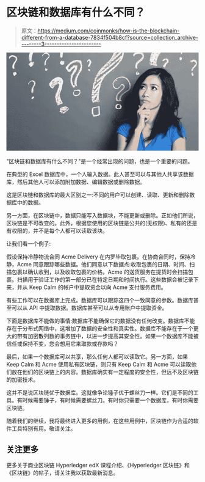 # 区块链和数据库有什么不同？

> 原文：<https://medium.com/coinmonks/how-is-the-blockchain-different-from-a-database-7834f504b8cf?source=collection_archive---------3----------------------->

![](img/c925f27152cd21b83f4f1e5c8fae0db2.png)

"区块链和数据库有什么不同？"是一个经常出现的问题，也是一个重要的问题。

在典型的 Excel 数据库中，一个人输入数据。此人甚至可以与其他人共享该数据库，然后其他人可以添加附加数据、编辑数据或删除数据。

这是区块链和数据库的最大区别之一:不同的用户可以创建、读取、更新和删除数据库中的数据。

另一方面，在区块链中，数据只能写入数据块，不能更新或删除。正如他们所说，区块链是不可改变的。此外，根据您使用的区块链是公共的(无权限)、私有的还是有权限的，并不是每个人都可以读取该块。

让我们看一个例子:

假设保持冷静物流合同 Acme Delivery 在内罗毕取包裹。在协商合同时，保持冷静，Acme 同意跟踪哪些数据。他们同意以下数据点:收取包裹的日期、时间、扫描包裹以确认收到，以及收取包裹的价格。Acme 的送货服务在提货时会扫描包裹。扫描用于验证工作的第一部分已在特定日期和时间执行。这些数据会被记录下来，并从 Keep Calm 的帐户中提取资金以向 Acme 支付服务费用。

有些工作可以在数据库上完成。数据库可以跟踪这四个一致同意的参数。数据库甚至可以从 API 中提取数据。数据库甚至可以从专用账户中提取资金。

下面是数据库不能做的事情:数据库不能确保它的数据没有任何改变。数据库不能存在于分布式网络中，这增加了数据的安全性和真实性。数据库不能存在于一个更大的带有加密散列数的事务链中，以进一步提高其安全性。如果一个数据库不能被信任或保持不变，您会想用它来取款或存款吗？

最后，如果一个数据库可以共享，那么任何人都可以读取它。另一方面，如果 Keep Calm 和 Acme 使用私有区块链，则只有 Keep Calm 和 Acme 可以读取他们放在他们的区块链上的内容。数据库确实有一定程度的安全性，但远不及区块链的加密技术。

这并不是说区块链优于数据库。这就像争论锤子优于螺丝刀一样。它们是不同的工具。有时候需要锤子，有时候需要螺丝刀。有时你只需要一个数据库，有时你需要区块链。

随着我们的继续，我将最终进入更多的用例，在这些用例中，区块链作为合适的软件工具特别有用。敬请关注。

## 关注更多

更多关于商业区块链 Hyperledger edX 课程介绍、《Hyperledger 区块链》和《区块链》的帖子，请关注我以获取最新消息。